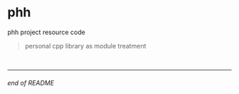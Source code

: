 # phh

phh project resource code

> personal cpp library as module treatment

<!-----

__*PACKAGE*__
- [stb](https://github.com/nothings/stb)
- [argon2](https://github.com/P-H-C/phc-winner-argon2)
- [drogon](https://github.com/drogonframework/drogon)
- [openssl](https://github.com/openssl/openssl)
- [jsoncpp](https://github.com/open-source-parsers/jsoncpp)
- [jsoncpp](https://github.com/open-source-parsers/jsoncpp)
- [nanosvg](https://github.com/memononen/nanosvg)
- [zxing-cpp](https://github.com/zxing-cpp/zxing-cpp)

<br>

__*NOTE*:__
```
- if package is not installed in your machine:
    - some implementation is not available
```-->

<br>

---

###### end of README
